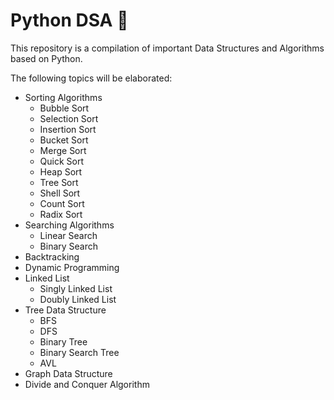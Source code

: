 # Python DSA :snake:

This repository is a compilation of important Data Structures and Algorithms based on Python.

The following topics will be elaborated:

- Sorting Algorithms
  - Bubble Sort
  - Selection Sort
  - Insertion Sort
  - Bucket Sort
  - Merge Sort
  - Quick Sort
  - Heap Sort
  - Tree Sort
  - Shell Sort
  - Count Sort
  - Radix Sort
- Searching Algorithms
  - Linear Search
  - Binary Search
- Backtracking
- Dynamic Programming
- Linked List
  - Singly Linked List
  - Doubly Linked List
- Tree Data Structure
  - BFS
  - DFS
  - Binary Tree
  - Binary Search Tree
  - AVL
- Graph Data Structure
- Divide and Conquer Algorithm
